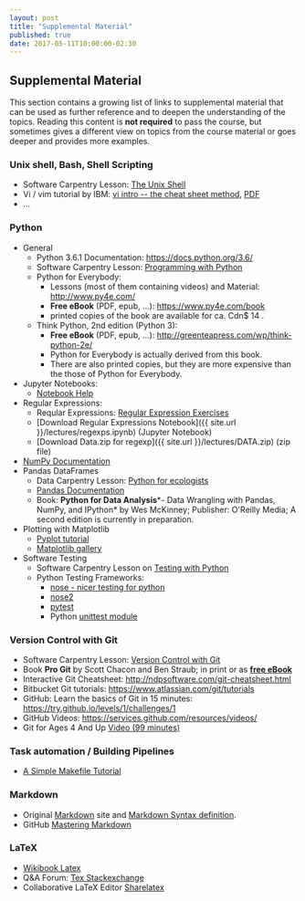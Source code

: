 ```yaml
---
layout: post
title: "Supplemental Material"
published: true
date: 2017-05-11T10:00:00-02:30
---
```

## Supplemental Material

This section contains a growing list of links to supplemental material that can
be used as further reference and to deepen the understanding of the topics. 
Reading this content is **not required** to pass the course, but sometimes gives a 
different view on topics from the course material or goes deeper and provides more
examples.

### Unix shell, Bash, Shell Scripting
* Software Carpentry Lesson: [The Unix Shell](http://swcarpentry.github.io/shell-novice/)
* Vi / vim tutorial by IBM: [vi intro -- the cheat sheet method](https://www.ibm.com/developerworks/linux/tutorials/l-vi/index.html), 
  [PDF](https://www.ibm.com/developerworks/linux/tutorials/l-vi/l-vi-pdf.pdf)
* ...

### Python
* General
    * Python 3.6.1 Documentation: <https://docs.python.org/3.6/>
    * Software Carpentry Lesson: [Programming with Python](http://swcarpentry.github.io/python-novice-inflammation)
    * Python for Everybody:
        * Lessons (most of them containing videos) and Material: <http://www.py4e.com/>
        * **Free eBook** (PDF, epub, ...):  <https://www.py4e.com/book>
        * printed copies of the book are available for ca. Cdn$ 14 .
    * Think Python, 2nd edition (Python 3):
        * **Free eBook** (PDF, epub, ...):  <http://greenteapress.com/wp/think-python-2e/>
        * Python for Everybody is actually derived from this book.
        * There are also printed copies, but they are more expensive than 
          the those of Python for Everybody.
* Jupyter Notebooks:
    * [Notebook Help](http://nbviewer.jupyter.org/github/ipython/ipython/blob/3.x/examples/Notebook/Index.ipynb)
* Regular Expressions:
    * Reqular Expressions: [Regular Expression Exercises](https://regexone.com/)
    * [Download Regular Expressions Notebook]({{ site.url }}/lectures/regexps.ipynb) (Jupyter Notebook)
    * [Download Data.zip for regexp]({{ site.url }}/lectures/DATA.zip) (zip file)
* [NumPy Documentation](https://docs.scipy.org/doc/)
* Pandas DataFrames
    * Data Carpentry Lesson: [Python for ecologists](http://www.datacarpentry.org/python-ecology-lesson/)
    * [Pandas Documentation](http://pandas.pydata.org/pandas-docs/stable/)
    * Book: **Python for Data Analysis***- Data Wrangling with Pandas, NumPy, and IPython* by Wes McKinney; Publisher: O'Reilly Media;
      A second edition is currently in preparation.
* Plotting with Matplotlib
    * [Pyplot tutorial](http://matplotlib.org/users/pyplot_tutorial.html)
    * [Matplotlib gallery](http://matplotlib.org/gallery.html)
* Software Testing
    * Software Carpentry Lesson on [Testing with Python](http://katyhuff.github.io/python-testing/)
    * Python Testing Frameworks:
        * [nose - nicer testing for python](http://nose.readthedocs.io/en/latest/)
        * [nose2](http://nose2.readthedocs.io/en/latest/)
        * [pytest](https://docs.pytest.org/en/latest/)
        * Python [unittest module](https://docs.python.org/3.6/library/unittest.html#module-unittest)

### Version Control with Git
* Software Carpentry Lesson: [Version Control with Git](http://swcarpentry.github.io/git-novice)
* Book **Pro Git** by Scott Chacon and Ben Straub; in print or as [**free eBook**](https://git-scm.com/book)
* Interactive Git Cheatsheet: <http://ndpsoftware.com/git-cheatsheet.html>
* Bitbucket Git tutorials: <https://www.atlassian.com/git/tutorials>
* GitHub: Learn the basics of Git in 15 minutes: <https://try.github.io/levels/1/challenges/1>
* GitHub Videos: <https://services.github.com/resources/videos/>
* Git for Ages 4 And Up [Video (99 minutes)](https://www.youtube.com/watch?v=1ffBJ4sVUb4)

### Task automation / Building Pipelines
* [A Simple Makefile Tutorial](http://www.cs.colby.edu/maxwell/courses/tutorials/maketutor/)

### Markdown
* Original [Markdown](http://daringfireball.net/projects/markdown/) site and 
  [Markdown Syntax definition](http://daringfireball.net/projects/markdown/syntax).
* GitHub [Mastering Markdown](https://guides.github.com/features/mastering-markdown/)

### LaTeX
* [Wikibook Latex](https://en.wikibooks.org/wiki/LaTeX)
* Q&A Forum: [Tex Stackexchange](https://tex.stackexchange.com)
* Collaborative LaTeX Editor [Sharelatex](https://www.sharelatex.com/)
